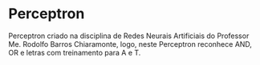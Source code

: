 # Perceptron
Perceptron criado na disciplina de Redes Neurais Artificiais do Professor Me. Rodolfo Barros Chiaramonte, logo, neste Perceptron reconhece AND, OR e letras com treinamento para A e T.
